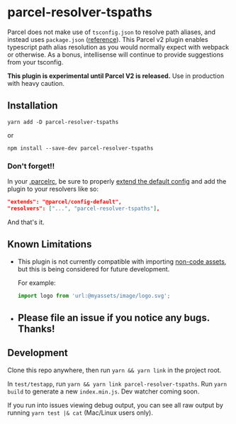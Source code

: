 # parcel-resolver-tspaths

Parcel does not make use of `tsconfig.json` to resolve path aliases, and instead uses `package.json` ([reference](https://v2.parceljs.org/features/module-resolution/#typescript-~-resolution)). This Parcel v2 plugin enables typescript path alias resolution as you would normally expect with webpack or otherwise. As a bonus, intellisense will continue to provide suggestions from your tsconfig.

**This plugin is experimental until Parcel V2 is released.** Use in production with heavy caution.

## Installation

`yarn add -D parcel-resolver-tspaths`

or

`npm install --save-dev parcel-resolver-tspaths`

### Don't forget‼️

In your [.parcelrc](https://v2.parceljs.org/configuration/plugin-configuration/), be sure to properly [extend the default config](https://v2.parceljs.org/configuration/plugin-configuration/#extending-configs) and add the plugin to your resolvers like so:

```json
"extends": "@parcel/config-default",
"resolvers": ["...", "parcel-resolver-tspaths"],
```

And that's it.

## Known Limitations

- This plugin is not currently compatible with importing [non-code assets](https://v2.parceljs.org/getting-started/migration/#importing-non-code-assets-from-javascript), but this is being considered for future development.

  For example:

  ```typescript
  import logo from 'url:@myassets/image/logo.svg';
  ```

- ## **Please file an issue if you notice any bugs. Thanks!**

## Development

Clone this repo anywhere, then run `yarn && yarn link` in the project root.

In `test/testapp`, run `yarn && yarn link parcel-resolver-tspaths`. Run `yarn build` to generate a new `index.min.js`. Dev watcher coming soon.

If you run into issues viewing debug output, you can see all raw output by running `yarn test |& cat` (Mac/Linux users only).
